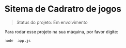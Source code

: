 # Sitema de Cadratro de jogos

> Status do projeto: Em envolvimento

Para rodar esse projeto na sua máquina, por favor digite: 

```
node  app.js
```  
